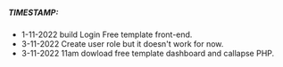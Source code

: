 ##### TIMESTAMP:
- 1-11-2022 build Login Free template front-end.
- 3-11-2022 Create user role but it doesn't work for now.
- 3-11-2022 11am dowload free template dashboard and callapse PHP.
